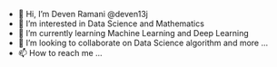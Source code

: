- 👋 Hi, I’m Deven Ramani @deven13j
- 👀 I’m interested in Data Science and Mathematics
- 🌱 I’m currently learning Machine Learning and Deep Learning  
- 💞️ I’m looking to collaborate on Data Science algorithm and more ...
- 📫 How to reach me ...

<!---
deven13j/deven13j is a ✨ special ✨ repository because its `README.md` (this file) appears on your GitHub profile.
You can click the Preview link to take a look at your changes.
--->

